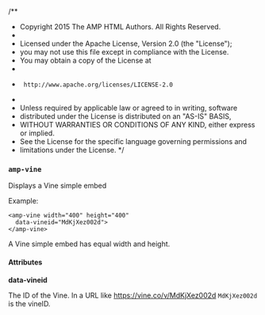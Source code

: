 /**
 * Copyright 2015 The AMP HTML Authors. All Rights Reserved.
 *
 * Licensed under the Apache License, Version 2.0 (the "License");
 * you may not use this file except in compliance with the License.
 * You may obtain a copy of the License at
 *
 *      http://www.apache.org/licenses/LICENSE-2.0
 *
 * Unless required by applicable law or agreed to in writing, software
 * distributed under the License is distributed on an "AS-IS" BASIS,
 * WITHOUT WARRANTIES OR CONDITIONS OF ANY KIND, either express or implied.
 * See the License for the specific language governing permissions and
 * limitations under the License.
 */
 
 ### <a name="amp-vine"></a> `amp-vine`
 
 Displays a Vine simple embed
 
 Example:
 
    <amp-vine width="400" height="400"
      data-vineid="MdKjXez002d">
    </amp-vine>

A Vine simple embed has equal width and height.

#### Attributes

**data-vineid**

The ID of the Vine. In a URL like https://vine.co/v/MdKjXez002d `MdKjXez002d` is the vineID.
